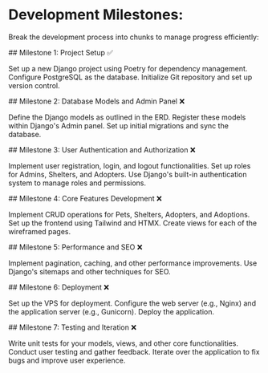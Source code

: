 # Development Milestones:
Break the development process into chunks to manage progress efficiently:


## Milestone 1: Project Setup ✅

Set up a new Django project using Poetry for dependency management.
Configure PostgreSQL as the database.
Initialize Git repository and set up version control.

## Milestone 2: Database Models and Admin Panel ❌

Define the Django models as outlined in the ERD.
Register these models within Django's Admin panel.
Set up initial migrations and sync the database.

## Milestone 3: User Authentication and Authorization ❌

Implement user registration, login, and logout functionalities.
Set up roles for Admins, Shelters, and Adopters.
Use Django's built-in authentication system to manage roles and permissions.

## Milestone 4: Core Features Development ❌

Implement CRUD operations for Pets, Shelters, Adopters, and Adoptions.
Set up the frontend using Tailwind and HTMX.
Create views for each of the wireframed pages.

## Milestone 5: Performance and SEO ❌

Implement pagination, caching, and other performance improvements.
Use Django's sitemaps and other techniques for SEO.

## Milestone 6: Deployment ❌

Set up the VPS for deployment.
Configure the web server (e.g., Nginx) and the application server (e.g., Gunicorn).
Deploy the application.

## Milestone 7: Testing and Iteration ❌

Write unit tests for your models, views, and other core functionalities.
Conduct user testing and gather feedback.
Iterate over the application to fix bugs and improve user experience.